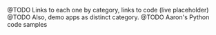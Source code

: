 @TODO Links to each one by category, links to code (live placeholder)
@TODO Also, demo apps as distinct category.
@TODO Aaron's Python code samples
